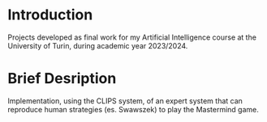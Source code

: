 # Introduction
Projects developed as final work for my Artificial Intelligence course at the University of Turin, during academic year 2023/2024.

# Brief Desription
Implementation, using the CLIPS system, of an expert system that can reproduce human strategies (es. Swawszek) to play the Mastermind game.
